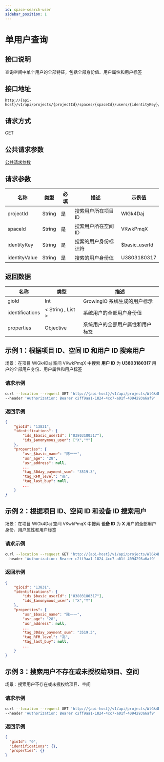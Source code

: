 ```yaml
---
id: space-search-user
sidebar_position: 1
---
```


# 单用户查询

## 接口说明

查询空间中单个用户的全部特征，包括全部身份值、用户属性和用户标签

## 接口地址

```
http://{api-host}/v1/api/projects/{projectId}/spaces/{spaceId}/users/{identityKey}/{identityValue}
```

## 请求方式

GET

## 公共请求参数

[公共请求参数](../../../open-api#公共请求参数)

## 请求参数

| 名称          | 类型   | 必填 | 描述                 | 示例值        |
| ------------- | ------ | ---- | -------------------- | ------------- |
| projectId     | String | 是   | 搜索用户所在项目 ID  | WlGk4Daj      |
| spaceId       | String | 是   | 搜索用户所在空间 ID  | VKwkPmqX      |
| identityKey   | String | 是   | 搜索的用户身份标识符 | $basic_userId |
| identityValue | String | 是   | 搜索的用户身份值     | U3803180317   |

## 返回数据

| 名称            | 类型              | 描述                             |
| --------------- | ----------------- | -------------------------------- |
| gioId           | Int               | GrowingIO 系统生成的用户标示     |
| identifications | < String , List > | 系统用户的全部用户身份值         |
| properties      | Objective         | 系统用户的全部用户属性和用户标签 |

## 示例 1：根据项目 ID、空间 ID 和用户 ID 搜索用户

场景：在项目 WlGk4Daj 空间 VKwkPmqX 中搜索 **用户 ID** 为 **U3803180317** 用户的全部用户身份、用户属性和用户标签

### 请求示例

```bash
curl --location --request GET 'http://{api-host}/v1/api/projects/WlGk4Daj/spaces/VKwkPmqX/users/$basic_userId/U3803180317'
--header 'Authorization: Bearer c2ff9aa1-1824-4cc7-a01f-4094293a6af9'
```

### 返回示例

```json
{
    "gioId": "13831",
    "identifications": {
        "ids_$basic_userId": ["U3803180317"],
        "ids_$anonymous_user": ["X","Y"]
    },
    "properties": {
        "usr_$basic_name": "陈一一",
        "usr_age": "28",
        "usr_address": null,
        ...
        "tag_30day_payment_sum": "3519.3",
        "tag_RFM_level": "高",
        "tag_last_buy": null,
        ...
    }
}
```

## 示例 2：根据项目 ID、空间 ID 和设备 ID 搜索用户

场景：在项目 WlGk4Daj 空间 VKwkPmqX 中搜索 **设备 ID** 为 **X** 用户的全部用户身份、用户属性和用户标签

### 请求示例

```bash
curl --location --request GET 'http://{api-host}/v1/api/projects/WlGk4Daj/spaces/VKwkPmqX/users/$anonymous_user/X'
--header 'Authorization: Bearer c2ff9aa1-1824-4cc7-a01f-4094293a6af9'
```

### 返回示例

```json
{
    "gioId": "13831",
    "identifications": {
        "ids_$basic_userId": ["U3803180317"],
        "ids_$anonymous_user": ["X","Y"]
    },
    "properties": {
        "usr_$basic_name": "陈一一",
        "usr_age": "28",
        "usr_address": null,
        ...
        "tag_30day_payment_sum": "3519.3",
        "tag_RFM_level": "高",
        "tag_last_buy": null,
        ...
    }
}
```

## 示例 3：搜索用户不存在或未授权给项目、空间

场景：搜索用户不存在或未授权给项目、空间

### 请求示例

```bash
curl --location --request GET 'http://{api-host}/v1/api/projects/WlGk4Daj/spaces/VKwkPmqX/users/$anonymous_user/Z'
--header 'Authorization: Bearer c2ff9aa1-1824-4cc7-a01f-4094293a6af9'
```

### 返回示例

```json
{
  "gioId": "0",
  "identifications": {},
  "properties": {}
}
```
